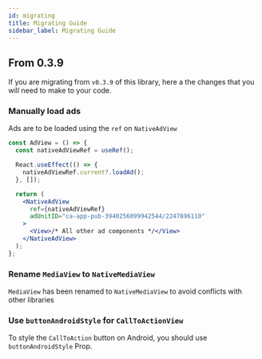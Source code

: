 ```yaml
---
id: migrating
title: Migrating Guide
sidebar_label: Migrating Guide
---
```


## From 0.3.9

If you are migrating from `v0.3.9` of this library, here a the changes that you will need to make to your code.

### Manually load ads

Ads are to be loaded using the `ref` on `NativeAdView`

```jsx
const AdView = () => {
  const nativeAdViewRef = useRef();

  React.useEffect(() => {
    nativeAdViewRef.current?.loadAd();
  }, []);

  return (
    <NativeAdView
      ref={nativeAdViewRef}
      adUnitID="ca-app-pub-3940256099942544/2247696110"
    >
      <View>/* All other ad components */</View>
    </NativeAdView>
  );
};
```

### Rename `MediaView` to `NativeMediaView`
`MediaView` has been renamed to `NativeMediaView` to avoid conflicts with other libraries

### Use `buttonAndroidStyle` for `CallToActionView`
To style the `CallToAction` button on Android, you should use `buttonAndroidStyle` Prop.
